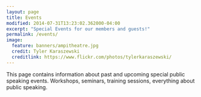```yaml
---
layout: page
title: Events
modified: 2014-07-31T13:23:02.362000-04:00
excerpt: "Special Events for our members and guests!"
permalink: /events/
image:
  feature: banners/ampitheatre.jpg
  credit: Tyler Karaszewski
  creditlink: https://www.flickr.com/photos/tylerkaraszewski/
---
```

This page contains information about past and upcoming special public speaking events. 
Workshops, seminars, training sessions, everything about public speaking. 